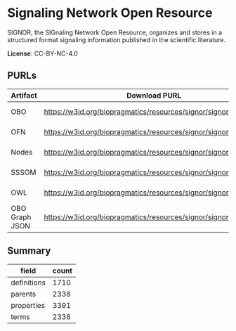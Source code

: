 # Signaling Network Open Resource

SIGNOR, the SIGnaling Network Open Resource, organizes and stores in a structured format signaling information published in the scientific literature.

**License**: CC-BY-NC-4.0

## PURLs

| Artifact       | Download PURL                                                    | Latest Versioned Download PURL                                              |
|----------------|------------------------------------------------------------------|-----------------------------------------------------------------------------|
| OBO            | https://w3id.org/biopragmatics/resources/signor/signor.obo       | https://w3id.org/biopragmatics/resources/signor/2025-01-01/signor.obo       |
| OFN            | https://w3id.org/biopragmatics/resources/signor/signor.ofn       | https://w3id.org/biopragmatics/resources/signor/2025-01-01/signor.ofn       |
| Nodes          | https://w3id.org/biopragmatics/resources/signor/signor.tsv       | https://w3id.org/biopragmatics/resources/signor/2025-01-01/signor.tsv       |
| SSSOM          | https://w3id.org/biopragmatics/resources/signor/signor.sssom.tsv | https://w3id.org/biopragmatics/resources/signor/2025-01-01/signor.sssom.tsv |
| OWL            | https://w3id.org/biopragmatics/resources/signor/signor.owl       | https://w3id.org/biopragmatics/resources/signor/2025-01-01/signor.owl       |
| OBO Graph JSON | https://w3id.org/biopragmatics/resources/signor/signor.json      | https://w3id.org/biopragmatics/resources/signor/2025-01-01/signor.json      |

## Summary

| field       |   count |
|-------------|---------|
| definitions |    1710 |
| parents     |    2338 |
| properties  |    3391 |
| terms       |    2338 |

